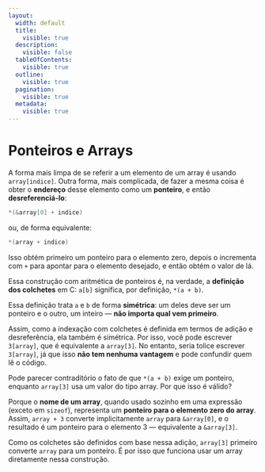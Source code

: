 ```yaml
---
layout:
  width: default
  title:
    visible: true
  description:
    visible: false
  tableOfContents:
    visible: true
  outline:
    visible: true
  pagination:
    visible: true
  metadata:
    visible: true
---
```


# Ponteiros e Arrays

A forma mais limpa de se referir a um elemento de um array é usando `array[indice]`. Outra forma, mais complicada, de fazer a mesma coisa é obter o **endereço** desse elemento como um **ponteiro**, e então **desreferenciá-lo**:

```c
*(&array[0] + indice)
```

ou, de forma equivalente:

```c
*(array + indice)
```

Isso obtém primeiro um ponteiro para o elemento zero, depois o incrementa com `+` para apontar para o elemento desejado, e então obtém o valor de lá.

Essa construção com aritmética de ponteiros é, na verdade, a **definição dos colchetes** em C: `a[b]` significa, por definição, `*(a + b)`.

Essa definição trata `a` e `b` de forma **simétrica**: um deles deve ser um ponteiro e o outro, um inteiro — **não importa qual vem primeiro**.

Assim, como a indexação com colchetes é definida em termos de adição e desreferência, ela também é simétrica. Por isso, você pode escrever `3[array]`, que é equivalente a `array[3]`. No entanto, seria tolice escrever `3[array]`, já que isso **não tem nenhuma vantagem** e pode confundir quem lê o código.

Pode parecer contraditório o fato de que `*(a + b)` exige um ponteiro, enquanto `array[3]` usa um valor do tipo array. Por que isso é válido?

Porque o **nome de um array**, quando usado sozinho em uma expressão (exceto em `sizeof`), representa um **ponteiro para o elemento zero do array**. Assim, `array + 3` converte implicitamente `array` para `&array[0]`, e o resultado é um ponteiro para o elemento 3 — equivalente a `&array[3]`.

Como os colchetes são definidos com base nessa adição, `array[3]` primeiro converte `array` para um ponteiro. É por isso que funciona usar um array diretamente nessa construção.
